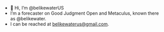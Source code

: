 - 👋 Hi, I’m @belikewaterUS
- I’m a forecaster on Good Judgment Open and Metaculus, known there as @belikewater.
- I can be reached at belikewaterus@gmail.com.

<!---
belikewaterUS/belikewaterUS is a ✨ special ✨ repository because its `README.md` (this file) appears on your GitHub profile.
You can click the Preview link to take a look at your changes.
--->
